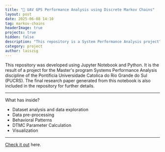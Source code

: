 ```yaml
---
title: "📡 UAV GPS Performance Analysis using Discrete Markov Chains"
layout: post
date: 2025-06-08 14:10
tag: markov-chains
headerImage: true
projects: true
hidden: false
description: "This repository is a System Performance Analysis project"
category: project
author: laiszig
---
```


This repository was developed using Jupyter Notebook and Python.
It is the result of a project for the Master's program Systems Performance Analysis discipline of the Pontificia Universidade Catolica do Rio Grande do Sul (PUCRS).
The final research paper generated from this notebook is also included in the repository for further details.

---

What has inside?

-   Dataset analysis and data exploration
-   Data pre-processing
-   Behavioral Patterns
-   DTMC Parameter Calculation
-   Visualization

---

[Check it out](https://github.com/laiszig/uav-gps-spoofing-markov) here.
